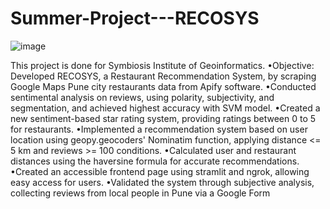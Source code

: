 # Summer-Project---RECOSYS
![image](https://github.com/souravbkhot/Summer-Project---RECOSYS/assets/119442353/e858964c-a2b6-4f55-8507-a387e90ef066)

This project is done for Symbiosis Institute of Geoinformatics.
•Objective: Developed RECOSYS, a Restaurant Recommendation System, by scraping Google Maps Pune city restaurants data from Apify software.
•Conducted sentimental analysis on reviews, using polarity, subjectivity, and segmentation, and achieved highest accuracy with SVM model.
•Created a new sentiment-based star rating system, providing ratings between 0 to 5 for restaurants.
•Implemented a recommendation system based on user location using geopy.geocoders' Nominatim function, applying distance <= 5 km and reviews >= 100 conditions.
•Calculated user and restaurant distances using the haversine formula for accurate recommendations.
•Created an accessible frontend page using stramlit and ngrok, allowing easy access for users. 
•Validated the system through subjective analysis, collecting reviews from local people in Pune via a Google Form

